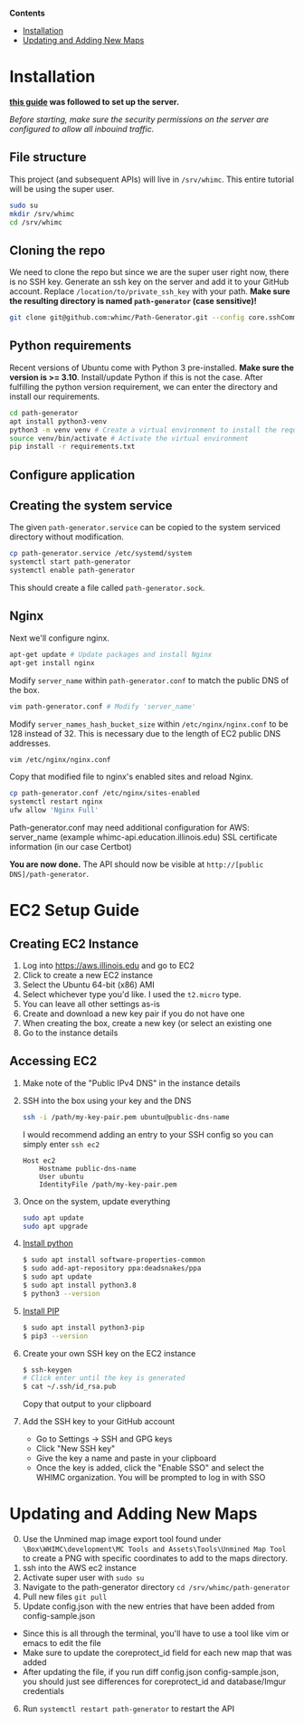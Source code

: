 **Contents**
- [Installation](#Installation)
- [Updating and Adding New Maps](#Updating-and-Adding-New-Maps)

# Installation
**[this guide](https://faun.pub/deploy-flask-app-with-nginx-using-gunicorn-7fda4f50066a) was followed to set up the server.**

*Before starting, make sure the security permissions on the server are configured to allow all inbouind traffic.*

## File structure
This project (and subsequent APIs) will live in `/srv/whimc`.
This entire tutorial will be using the super user.
```bash
sudo su
mkdir /srv/whimc
cd /srv/whimc
```

## Cloning the repo
We need to clone the repo but since we are the super user right now, there is no SSH key.
Generate an ssh key on the server and add it to your GitHub account.
Replace `/location/to/private_ssh_key` with your path. **Make sure the resulting directory is named `path-generator` (case sensitive)!**
```bash
git clone git@github.com:whimc/Path-Generator.git --config core.sshCommand="ssh -i /location/to/private_ssh_key" path-generator
```

## Python requirements
Recent versions of Ubuntu come with Python 3 pre-installed. **Make sure the version is >= 3.10**. Install/update Python if this is not the case.
After fulfilling the python version requirement, we can enter the directory and install our requirements.
```bash
cd path-generator
apt install python3-venv
python3 -m venv venv # Create a virtual environment to install the required packages
source venv/bin/activate # Activate the virtual environment
pip install -r requirements.txt
```

## Configure application

## Creating the system service
The given `path-generator.service` can be copied to the system serviced directory without modification.

```bash
cp path-generator.service /etc/systemd/system
systemctl start path-generator
systemctl enable path-generator
```

This should create a file called `path-generator.sock`.

## Nginx
Next we'll configure nginx.
```bash
apt-get update # Update packages and install Nginx
apt-get install nginx
```

Modify `server_name` within `path-generator.conf` to match the public DNS of the box.
```bash
vim path-generator.conf # Modify 'server_name'
```

Modify `server_names_hash_bucket_size` within `/etc/nginx/nginx.conf` to be 128 instead of 32.
This is necessary due to the length of EC2 public DNS addresses.
```bash
vim /etc/nginx/nginx.conf
```

Copy that modified file to nginx's enabled sites and reload Nginx.
```bash
cp path-generator.conf /etc/nginx/sites-enabled
systemctl restart nginx
ufw allow 'Nginx Full'
```

Path-generator.conf may need additional configuration for AWS:
server_name (example whimc-api.education.illinois.edu)
SSL certificate information (in our case Certbot)

**You are now done.** The API should now be visible at `http://[public DNS]/path-generator`.

# EC2 Setup Guide

## Creating EC2 Instance
1. Log into https://aws.illinois.edu and go to EC2
2. Click to create a new EC2 instance
3. Select the Ubuntu 64-bit (x86) AMI
4. Select whichever type you'd like. I used the `t2.micro` type.
5. You can leave all other settings as-is
6. Create and download a new key pair if you do not have one
7. When creating the box, create a new key (or select an existing one
8. Go to the instance details

## Accessing EC2
1. Make note of the "Public IPv4 DNS" in the instance details
2. SSH into the box using your key and the DNS
	```bash
	ssh -i /path/my-key-pair.pem ubuntu@public-dns-name
	```

	I would recommend adding an entry to your SSH config so you can simply enter `ssh ec2`
	```
	Host ec2
		Hostname public-dns-name
		User ubuntu
		IdentityFile /path/my-key-pair.pem
	```
3. Once on the system, update everything
	```bash
	sudo apt update
	sudo apt upgrade
	```
4. [Install python](https://phoenixnap.com/kb/how-to-install-python-3-ubuntu)
	```bash
	$ sudo apt install software-properties-common
	$ sudo add-apt-repository ppa:deadsnakes/ppa
	$ sudo apt update
	$ sudo apt install python3.8
	$ python3 --version
	```
5. [Install PIP](https://phoenixnap.com/kb/how-to-install-pip-on-ubuntu)
	```bash
	$ sudo apt install python3-pip
	$ pip3 --version
	```
6. Create your own SSH key on the EC2 instance
	```bash
	$ ssh-keygen
	# Click enter until the key is generated
	$ cat ~/.ssh/id_rsa.pub
	```
	Copy that output to your clipboard
7. Add the SSH key to your GitHub account
	* Go to Settings -> SSH and GPG keys
	* Click "New SSH key"
	* Give the key a name and paste in your clipboard
	* Once the key is added, click the "Enable SSO" and select the WHIMC organization. You will be prompted to log in with SSO

# Updating and Adding New Maps
0. Use the Unmined map image export tool found under `\Box\WHIMC\development\MC Tools and Assets\Tools\Unmined Map Tool` to create a PNG with specific coordinates to add to the maps directory.
1. ssh into the AWS ec2 instance
2. Activate super user with ```sudo su```
3. Navigate to the path-generator directory ```cd /srv/whimc/path-generator```
4. Pull new files ```git pull```
5. Update config.json with the new entries that have been added from config-sample.json
  - Since this is all through the terminal, you'll have to use a tool like vim or emacs to edit the file
  - Make sure to update the coreprotect_id field for each new map that was added
  - After updating the file, if you run diff config.json config-sample.json, you should just see differences for coreprotect_id and database/Imgur credentials
6. Run ```systemctl restart path-generator``` to restart the API
